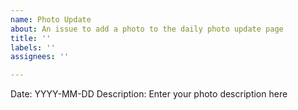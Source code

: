 ```yaml
---
name: Photo Update
about: An issue to add a photo to the daily photo update page
title: ''
labels: ''
assignees: ''

---
```


Date: YYYY-MM-DD
Description: Enter your photo description here

<!-- Drag and drop your image here -->

